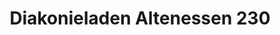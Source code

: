 ---
title: "Diakonieladen Altenessen 230"
url: /essen/diakonieladen-altenessen-230/
shop: Gebrauchtwaren
---
